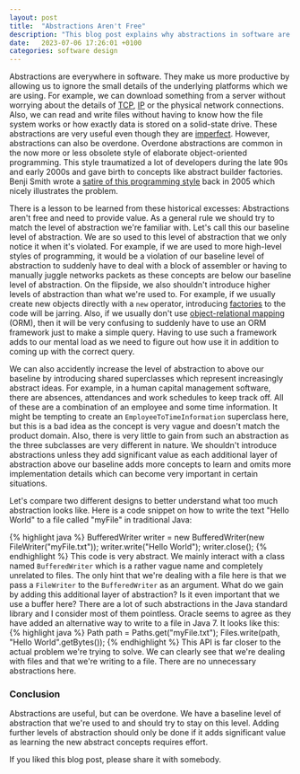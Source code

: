 ```yaml
---
layout: post
title:  "Abstractions Aren't Free"
description: "This blog post explains why abstractions in software are useful, but have an inheriant cost. Cost and benefit need to be balanced."
date:   2023-07-06 17:26:01 +0100
categories: software design
---
```

Abstractions are everywhere in software. They make us more productive by allowing us to ignore the small details of the underlying platforms which we are using. For example, we can download something from a server without worrying about the details of [TCP](https://en.wikipedia.org/wiki/Transmission_Control_Protocol), [IP](https://en.wikipedia.org/wiki/Internet_Protocol) or the physical network connections. Also, we can read and write files without having to know how the file system works or how exactly data is stored on a solid-state drive. These abstractions are very useful even though they are [imperfect](https://www.joelonsoftware.com/2002/11/11/the-law-of-leaky-abstractions/). However, abstractions can also be overdone. Overdone abstractions are common in the now more or less obsolete style of elaborate object-oriented programming. This style traumatized a lot of developers during the late 90s and early 2000s and gave birth to concepts like abstract builder factories. Benji Smith wrote a [satire of this programming style](https://web.archive.org/web/20170913103503/http://discuss.joelonsoftware.com/default.asp?joel.3.219431.12) back in 2005 which nicely illustrates the problem. 

There is a lesson to be learned from these historical excesses: Abstractions aren't free and need to provide value. As a general rule we should try to match the level of abstraction we're familiar with. Let's call this our baseline level of abstraction. We are so used to this level of abstraction that we only notice it when it's violated. For example, if we are used to more high-level styles of programming, it would be a violation of our baseline level of abstraction to suddenly have to deal with a block of assembler or having to manually juggle networks packets as these concepts are below our baseline level of abstraction. On the flipside, we also shouldn't introduce higher levels of abstraction than what we're used to. For example, if we usually create new objects directly with a `new` operator, introducing [factories](https://en.wikipedia.org/wiki/Factory_method_pattern) to the code will be jarring. Also, if we usually don't use [object-relational mapping](https://en.wikipedia.org/wiki/Object%E2%80%93relational_mapping) (ORM), then it will be very confusing to suddenly have to use an ORM framework just to make a simple query. Having to use such a framework adds to our mental load as we need to figure out how use it in addition to coming up with the correct query.  

We can also accidently increase the level of abstraction to above our baseline by introducing shared superclasses which represent increasingly abstract ideas. For example, in a human capital management software, there are absences, attendances and work schedules to keep track off. All of these are a combination of an employee and some time information. It might be tempting to create an `EmployeeToTimeInformation` superclass here, but this is a bad idea as the concept is very vague and doesn't match the product domain. Also, there is very little to gain from such an abstraction as the three subclasses are very different in nature. We shouldn't introduce abstractions unless they add significant value as each additional layer of abstraction above our baseline adds more concepts to learn and omits more implementation details which can become very important in certain situations. 

Let's compare two different designs to better understand what too much abstraction looks like. Here is a code snippet on how to write the text "Hello World" to a file called "myFile" in traditional Java:

{% highlight java %}
BufferedWriter writer = new BufferedWriter(new FileWriter("myFile.txt"));
writer.write("Hello World");
writer.close();
{% endhighlight %}
This code is very abstract. We mainly interact with a class named `BufferedWriter` which is a rather vague name and completely unrelated to files. The only hint that we're dealing with a file here is that we pass a `FileWriter` to the `BufferedWriter` as an argument. What do we gain by adding this additional layer of abstraction? Is it even important that we use a buffer here? There are a lot of such abstractions in the Java standard library and I consider most of them pointless. Oracle seems to agree as they have added an alternative way to write to a file in Java 7. It looks like this:
{% highlight java %}
Path path = Paths.get("myFile.txt");
Files.write(path, "Hello World".getBytes());
{% endhighlight %}
This API is far closer to the actual problem we're trying to solve. We can clearly see that we're dealing with files and that we're writing to a file. There are no unnecessary abstractions here.


### Conclusion
Abstractions are useful, but can be overdone. We have a baseline level of abstraction that we're used to and should try to stay on this level. Adding further levels of abstraction should only be done if it adds significant value as learning the new abstract concepts requires effort.

If you liked this blog post, please share it with somebody.



